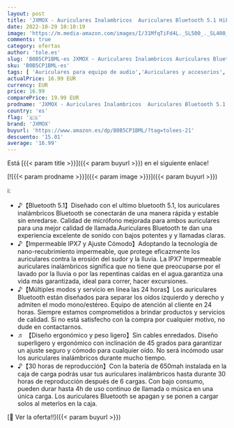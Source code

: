 ```yaml
---
layout: post
title: 'JXMOX - Auriculares Inalambricos  Auriculares Bluetooth 5.1 HiFi Estéreo con Cancelación de Ruido  Incorporado HD Micrófono  IPX7 Impermeables  Reproducción de 30H Control Tactil  para iPhone Android Samsung'
date: 2022-10-29 10:10:19
image: 'https://m.media-amazon.com/images/I/31MfqTiFd4L._SL500_._SL400_.jpg'
comments: true
category: ofertas
author: 'tole.es'
slug: 'B0B5CP1BML-es JXMOX - Auriculares Inalambricos Auriculares Bluetooth 5.1...'
sku: 'B0B5CP1BML-es'
tags: [ 'Auriculares para equipo de audio','Auriculares y accesorios','Electrónica','android','jxmox','🇪🇸', ]
actualPrice: 16.99 EUR
currency: EUR
price: 16.99
comparePrice: 19.99 EUR
prodname: 'JXMOX - Auriculares Inalambricos  Auriculares Bluetooth 5.1 HiFi Estéreo con Cancelación de Ruido  Incorporado HD Micrófono  IPX7 Impermeables  Reproducción de 30H Control Tactil  para iPhone Android Samsung'
country: 'es'
flag: '🇪🇸'
brand: 'JXMOX'
buyurl: 'https://www.amazon.es/dp/B0B5CP1BML/?tag=tolees-21'
descuento: '15.01'
average: '16.99'
---
```


Está [{{< param title >}}]({{< param buyurl >}}) en el siguiente enlace!

[![{{< param prodname >}}]({{< param image >}})]({{< param buyurl >}})

ℹ️:

- ♪【Bluetooth 5.1】Diseñado con el ultimo bluetooth 5.1, los auriculares inalámbricos Bluetooth se conectarán de una manera rápida y estable sin enredarse. Calidad de micrófono mejorada para ambos auriculares para una mejor calidad de llamada.Auriculares Bluetooth te dan una experiencia excelente de sonido con bajos potentes y y llamadas claras.
- ♪【Impermeable IPX7 y Ajuste Cómodo】Adoptando la tecnología de nano-recubrimiento impermeable, que protege eficazmente los auriculares contra la erosión del sudor y la lluvia. La IPX7 Impermeable auriculares inalámbricos significa que no tiene que preocuparse por el lavado por la lluvia o por las repentinas caídas en el agua.garantiza una vida más garantizada, ideal para correr, hacer excursiones.
- ♪【Múltiples modos y servicio en línea las 24 horas】Los auriculares Bluetooth están diseñados para separar los oídos izquierdo y derecho y admiten el modo mono/estéreo. Equipo de atención al cliente en 24 horas. Siempre estamos comprometidos a brindar productos y servicios de calidad. Si no está satisfecho con la compra por cualquier motivo, no dude en contactarnos.
- ♬ 【Diseño ergonómico y peso ligero】Sin cables enredados. Diseño superligero y ergonómico con inclinación de 45 grados para garantizar un ajuste seguro y cómodo para cualquier oído. No será incómodo usar los auriculares inalámbricos durante mucho tiempo.
- ♪【30 horas de reproducción】Con la batería de 650mah instalada en la caja de carga podrás usar tus auriculares inalámbricos hasta durante 30 horas de reproducción después de 6 cargas. Con bajo consumo, pueden durar hasta 4h de uso continuo de llamada o música en una única carga. Los auriculares Bluetooth se apagan y se ponen a cargar solos al meterlos en la caja.

[🛒 Ver la oferta!!]({{< param buyurl >}})

